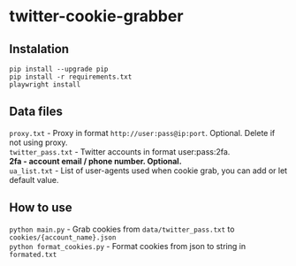 # twitter-cookie-grabber

<h2>Instalation</h2>

`pip install --upgrade pip`<br>
`pip install -r requirements.txt`<br>
`playwright install`<br>

<h2>Data files</h2>

`proxy.txt` - Proxy in format `http://user:pass@ip:port`. Optional. Delete if not using proxy.<br>
`twitter_pass.txt` - Twitter accounts in format user:pass:2fa.<br>
**2fa - account email / phone number. Optional.**<br>
`ua_list.txt` - List of user-agents used when cookie grab, you can add or let default value.


<h2>How to use</h2>

`python main.py` - Grab cookies from `data/twitter_pass.txt` to `cookies/{account_name}.json`<br>
`python format_cookies.py` - Format cookies from json to string in `formated.txt`<br>
